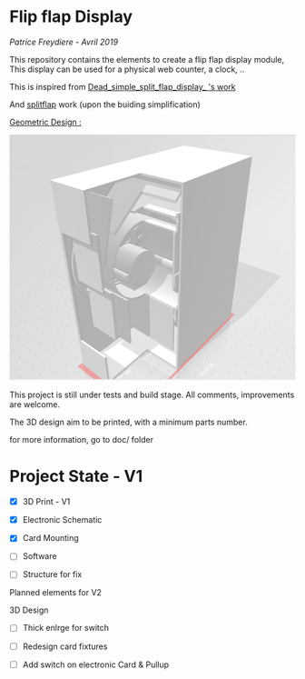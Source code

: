 # Flip flap Display

*Patrice Freydiere - Avril 2019*



This repository contains the elements to create a flip flap display module, This display can be used for a physical web counter, a clock, .. 

This is inspired from  [Dead_simple_split_flap_display_ 's work](https://www.thingiverse.com/thing:2369832)

And [splitflap](https://github.com/scottbez1/splitflap) work (upon the buiding simplification)



<u>Geometric Design :</u>

![](doc/coupe_module.png) 

This project is still under tests and build stage. All comments, improvements are welcome.

The 3D design aim to be printed, with a minimum parts number. 

for more information, go to doc/ folder



# Project State - V1

- [x] 3D Print - V1 
- [x] Electronic Schematic
- [x] Card Mounting
- [ ] Software
- [ ] Structure for fix



Planned elements for V2

3D Design

- [ ] Thick enlrge for switch

- [ ] Redesign card fixtures

- [ ] Add switch on electronic Card & Pullup

